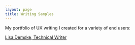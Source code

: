 ```yaml
---
layout: page
title: Writing Samples
---
```


My portfolio of UX writing I created for a variety of end users:

[Lisa Demske, Technical Writer](https://lisademske.com/)
